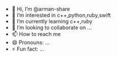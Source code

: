- 👋 Hi, I’m @arman-share
- 👀 I’m interested in c++,python,ruby,swift
- 🌱 I’m currently learning c++,ruby
- 💞️ I’m looking to collaborate on ...
- 📫 How to reach me 
- 😄 Pronouns: ...
- ⚡ Fun fact: ...

<!---
arman-share/arman-share is a ✨ special ✨ repository because its `README.md` (this file) appears on your GitHub profile.
You can click the Preview link to take a look at your changes.
--->
